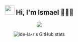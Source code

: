 <div align="center">
  
  <h2 align="center">  <img src = "https://raw.githubusercontent.com/MartinHeinz/MartinHeinz/master/wave.gif" width = 30px> Hi, I'm Ismael 👨🏽‍💻</h2>
  
  <p align="center">
    <a href="#">
      <img src="https://skillicons.dev/icons?i=c,cpp,php,py,java,git,vscode,js,linux,css,github,vim" />
    </a>
  </p> 
 
  ![ide-la-r's GitHub stats](https://github-readme-stats.vercel.app/api?username=ide-la-r&show_icons=true&theme=omni&cache_seconds=1800)
  
</div>
